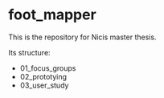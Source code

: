 # foot_mapper
This is the repository for Nicis master thesis.

Its structure:
- 01_focus_groups
- 02_prototying
- 03_user_study
